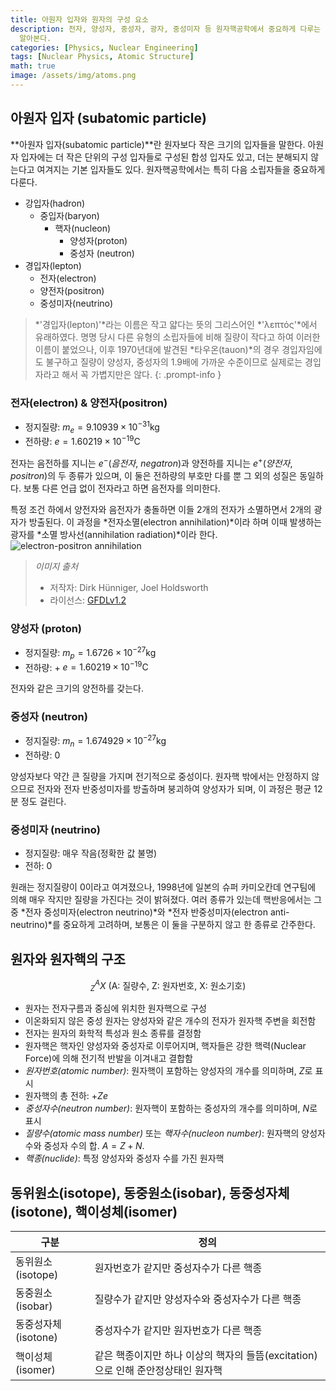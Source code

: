 ```yaml
---
title: 아원자 입자와 원자의 구성 요소
description: 전자, 양성자, 중성자, 광자, 중성미자 등 원자핵공학에서 중요하게 다루는 소립자들을 간략히 살펴보고, 원자 및 원자핵의 구조를
  알아본다.
categories: [Physics, Nuclear Engineering]
tags: [Nuclear Physics, Atomic Structure]
math: true
image: /assets/img/atoms.png
---
```

## 아원자 입자 (subatomic particle)
**아원자 입자(subatomic particle)**란 원자보다 작은 크기의 입자들을 말한다. 아원자 입자에는 더 작은 단위의 구성 입자들로 구성된 합성 입자도 있고, 더는 분해되지 않는다고 여겨지는 기본 입자들도 있다.
원자핵공학에서는 특히 다음 소립자들을 중요하게 다룬다.

- 강입자(hadron)
  - 중입자(baryon)
    - 핵자(nucleon)
      - 양성자(proton)
      - 중성자 (neutron)
- 경입자(lepton)
  - 전자(electron)
  - 양전자(positron)
  - 중성미자(neutrino)

> *'경입자(lepton)'*라는 이름은 작고 얇다는 뜻의 그리스어인 *'λεπτός'*에서 유래하였다. 명명 당시 다른 유형의 소립자들에 비해 질량이 작다고 하여 이러한 이름이 붙었으나, 이후 1970년대에 발견된 *타우온(tauon)*의 경우 경입자임에도 불구하고 질량이 양성자, 중성자의 1.9배에 가까운 수준이므로 실제로는 경입자라고 해서 꼭 가볍지만은 않다.
{: .prompt-info }

### 전자(electron) & 양전자(positron)
- 정지질량: $m_e = 9.10939 \times 10^{-31} \text{kg}$
- 전하량: $e = 1.60219 \times 10^{-19} \text{C}$

전자는 음전하를 지니는 $e^-$(*음전자*, *negatron*)과 양전하를 지니는 $e^+$(*양전자*, *positron*)의 두 종류가 있으며, 이 둘은 전하량의 부호만 다를 뿐 그 외의 성질은 동일하다. 보통 다른 언급 없이 전자라고 하면 음전자를 의미한다. 

특정 조건 하에서 양전자와 음전자가 충돌하면 이들 2개의 전자가 소멸하면서 2개의 광자가 방출된다. 이 과정을 *전자소멸(electron annihilation)*이라 하며 이때 발생하는 광자를 *소멸 방사선(annihilation radiation)*이라 한다.  
![electron-positron annihilation](https://upload.wikimedia.org/wikipedia/commons/0/0a/ElectronPositronAnnihilation.svg)
> *이미지 출처*
> - 저작자: Dirk Hünniger, Joel Holdsworth
> - 라이선스: [GFDLv1.2](https://www.gnu.org/licenses/old-licenses/fdl-1.2.html)

### 양성자 (proton)
- 정지질량: $m_p = 1.6726 \times 10^{-27} \text{kg}$
- 전하량: + $e = 1.60219 \times 10^{-19} \text{C}$

전자와 같은 크기의 양전하를 갖는다.

### 중성자 (neutron)
- 정지질량: $m_n = 1.674929 \times 10^{-27} \text{kg}$
- 전하량: $0$ 

양성자보다 약간 큰 질량을 가지며 전기적으로 중성이다. 원자핵 밖에서는 안정하지 않으므로 전자와 전자 반중성미자를 방출하며 붕괴하여 양성자가 되며, 이 과정은 평균 12분 정도 걸린다.

### 중성미자 (neutrino)
- 정지질량: 매우 작음(정확한 값 불명)
- 전하: $0$

원래는 정지질량이 0이라고 여겨졌으나, 1998년에 일본의 슈퍼 카미오칸데 연구팀에 의해 매우 작지만 질량을 가진다는 것이 밝혀졌다. 여러 종류가 있는데 핵반응에서는 그 중 *전자 중성미자(electron neutrino)*와 *전자 반중성미자(electron anti-neutrino)*를 중요하게 고려하며, 보통은 이 둘을 구분하지 않고 한 종류로 간주한다.

## 원자와 원자핵의 구조

$$ ^A_Z X \ (\text{A: 질량수, Z: 원자번호, X: 원소기호})$$

- 원자는 전자구름과 중심에 위치한 원자핵으로 구성
- 이온화되지 않은 중성 원자는 양성자와 같은 개수의 전자가 원자핵 주변을 회전함
- 전자는 원자의 화학적 특성과 원소 종류를 결정함
- 원자핵은 핵자인 양성자와 중성자로 이루어지며, 핵자들은 강한 핵력(Nuclear Force)에 의해 전기적 반발을 이겨내고 결합함
- *원자번호(atomic number)*: 원자핵이 포함하는 양성자의 개수를 의미하며, $Z$로 표시
- 원자핵의 총 전하: +$Ze$
- *중성자수(neutron number)*: 원자핵이 포함하는 중성자의 개수를 의미하며, $N$로 표시
- *질량수(atomic mass number)* 또는 *핵자수(nucleon number)*: 원자핵의 양성자 수와 중성자 수의 합. $A=Z+N.$
- *핵종(nuclide)*: 특정 양성자와 중성자 수를 가진 원자핵

## 동위원소(isotope), 동중원소(isobar), 동중성자체(isotone), 핵이성체(isomer)

| 구분 | 정의 |
| --- | --- |
| 동위원소(isotope) | 원자번호가 같지만 중성자수가 다른 핵종 |
| 동중원소(isobar) | 질량수가 같지만 양성자수와 중성자수가 다른 핵종 |
| 동중성자체(isotone) | 중성자수가 같지만 원자번호가 다른 핵종 |
| 핵이성체(isomer) | 같은 핵종이지만 하나 이상의 핵자의 들뜸(excitation)으로 인해 준안정상태인 원자핵 |
